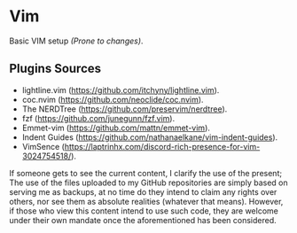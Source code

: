 # Vim
Basic VIM setup _(Prone to changes)_.
## Plugins Sources

- lightline.vim (https://github.com/itchyny/lightline.vim).
- coc.nvim (https://github.com/neoclide/coc.nvim).
- The NERDTree (https://github.com/preservim/nerdtree).
- fzf (https://github.com/junegunn/fzf.vim).
- Emmet-vim (https://github.com/mattn/emmet-vim).
- Indent Guides (https://github.com/nathanaelkane/vim-indent-guides).
- VimSence (https://laptrinhx.com/discord-rich-presence-for-vim-3024754518/).

If someone gets to see the current content, I clarify the use of the present; The use of the files uploaded to my GitHub repositories are simply based on serving me as backups, at no time do they intend to claim any rights over others, nor see them as absolute realities (whatever that means). However, if those who view this content intend to use such code, they are welcome under their own mandate once the aforementioned has been considered.
